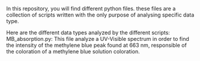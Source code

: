 In this repository, you will find different python files. these files are a collection of scripts written with the only purpose of analysing specific data type.

Here are the different data types analyzed by the different scripts:
  MB_absorption.py:
    This file analyze a UV-Visible spectrum in order to find the intensity of the methylene blue peak found at 663 nm, responsible of the coloration of a methylene blue solution coloration.

  
